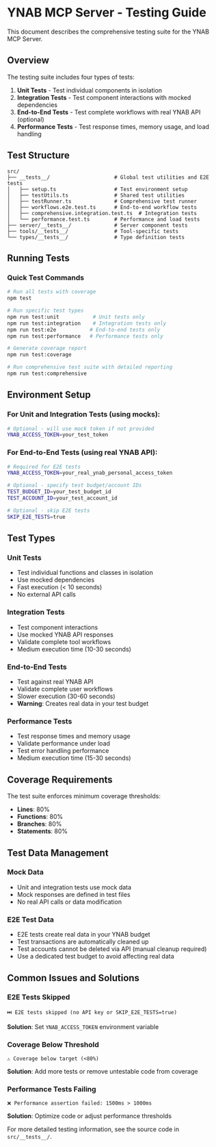 # YNAB MCP Server - Testing Guide

This document describes the comprehensive testing suite for the YNAB MCP Server.

## Overview

The testing suite includes four types of tests:

1. **Unit Tests** - Test individual components in isolation
2. **Integration Tests** - Test component interactions with mocked dependencies
3. **End-to-End Tests** - Test complete workflows with real YNAB API (optional)
4. **Performance Tests** - Test response times, memory usage, and load handling

## Test Structure

```
src/
├── __tests__/                     # Global test utilities and E2E tests
│   ├── setup.ts                   # Test environment setup
│   ├── testUtils.ts               # Shared test utilities
│   ├── testRunner.ts              # Comprehensive test runner
│   ├── workflows.e2e.test.ts      # End-to-end workflow tests
│   ├── comprehensive.integration.test.ts  # Integration tests
│   └── performance.test.ts        # Performance and load tests
├── server/__tests__/              # Server component tests
├── tools/__tests__/               # Tool-specific tests
└── types/__tests__/               # Type definition tests
```

## Running Tests

### Quick Test Commands

```bash
# Run all tests with coverage
npm test

# Run specific test types
npm run test:unit           # Unit tests only
npm run test:integration    # Integration tests only
npm run test:e2e           # End-to-end tests only
npm run test:performance   # Performance tests only

# Generate coverage report
npm run test:coverage

# Run comprehensive test suite with detailed reporting
npm run test:comprehensive
```

## Environment Setup

### For Unit and Integration Tests (using mocks):
```bash
# Optional - will use mock token if not provided
YNAB_ACCESS_TOKEN=your_test_token
```

### For End-to-End Tests (using real YNAB API):
```bash
# Required for E2E tests
YNAB_ACCESS_TOKEN=your_real_ynab_personal_access_token

# Optional - specify test budget/account IDs
TEST_BUDGET_ID=your_test_budget_id
TEST_ACCOUNT_ID=your_test_account_id

# Optional - skip E2E tests
SKIP_E2E_TESTS=true
```

## Test Types

### Unit Tests
- Test individual functions and classes in isolation
- Use mocked dependencies
- Fast execution (< 10 seconds)
- No external API calls

### Integration Tests
- Test component interactions
- Use mocked YNAB API responses
- Validate complete tool workflows
- Medium execution time (10-30 seconds)

### End-to-End Tests
- Test against real YNAB API
- Validate complete user workflows
- Slower execution (30-60 seconds)
- **Warning**: Creates real data in your test budget

### Performance Tests
- Test response times and memory usage
- Validate performance under load
- Test error handling performance
- Medium execution time (15-30 seconds)

## Coverage Requirements

The test suite enforces minimum coverage thresholds:

- **Lines**: 80%
- **Functions**: 80%
- **Branches**: 80%
- **Statements**: 80%

## Test Data Management

### Mock Data
- Unit and integration tests use mock data
- Mock responses are defined in test files
- No real API calls or data modification

### E2E Test Data
- E2E tests create real data in your YNAB budget
- Test transactions are automatically cleaned up
- Test accounts cannot be deleted via API (manual cleanup required)
- Use a dedicated test budget to avoid affecting real data

## Common Issues and Solutions

### E2E Tests Skipped
```
⏭️ E2E tests skipped (no API key or SKIP_E2E_TESTS=true)
```
**Solution**: Set `YNAB_ACCESS_TOKEN` environment variable

### Coverage Below Threshold
```
⚠️ Coverage below target (<80%)
```
**Solution**: Add more tests or remove untestable code from coverage

### Performance Tests Failing
```
❌ Performance assertion failed: 1500ms > 1000ms
```
**Solution**: Optimize code or adjust performance thresholds

For more detailed testing information, see the source code in `src/__tests__/`.